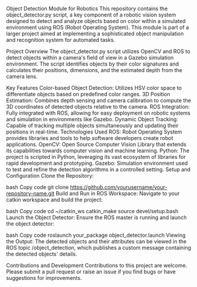 Object Detection Module for Robotics
This repository contains the object_detector.py script, a key component of a robotic vision system designed to detect and analyze objects based on color within a simulated environment using ROS (Robot Operating System). This module is part of a larger project aimed at implementing a sophisticated object manipulation and recognition system for automated tasks.

Project Overview
The object_detector.py script utilizes OpenCV and ROS to detect objects within a camera's field of view in a Gazebo simulation environment. The script identifies objects by their color signatures and calculates their positions, dimensions, and the estimated depth from the camera lens.

Key Features
Color-based Object Detection: Utilizes HSV color space to differentiate objects based on predefined color ranges.
3D Position Estimation: Combines depth sensing and camera calibration to compute the 3D coordinates of detected objects relative to the camera.
ROS Integration: Fully integrated with ROS, allowing for easy deployment on robotic systems and simulation in environments like Gazebo.
Dynamic Object Tracking: Capable of tracking multiple objects simultaneously and updating their positions in real-time.
Technologies Used
ROS: Robot Operating System provides libraries and tools to help software developers create robot applications.
OpenCV: Open Source Computer Vision Library that extends its capabilities towards computer vision and machine learning.
Python: The project is scripted in Python, leveraging its vast ecosystem of libraries for rapid development and prototyping.
Gazebo: Simulation environment used to test and refine the detection algorithms in a controlled setting.
Setup and Configuration
Clone the Repository:

bash
Copy code
git clone https://github.com/yourusername/your-repository-name.git
Build and Run in ROS Workspace:
Navigate to your catkin workspace and build the project:

bash
Copy code
cd ~/catkin_ws
catkin_make
source devel/setup.bash
Launch the Object Detector:
Ensure the ROS master is running and launch the object detector:

bash
Copy code
roslaunch your_package object_detector.launch
Viewing the Output:
The detected objects and their attributes can be viewed in the ROS topic /object_detection, which publishes a custom message containing the detected objects' details.

Contributions and Development
Contributions to this project are welcome. Please submit a pull request or raise an issue if you find bugs or have suggestions for improvements.

